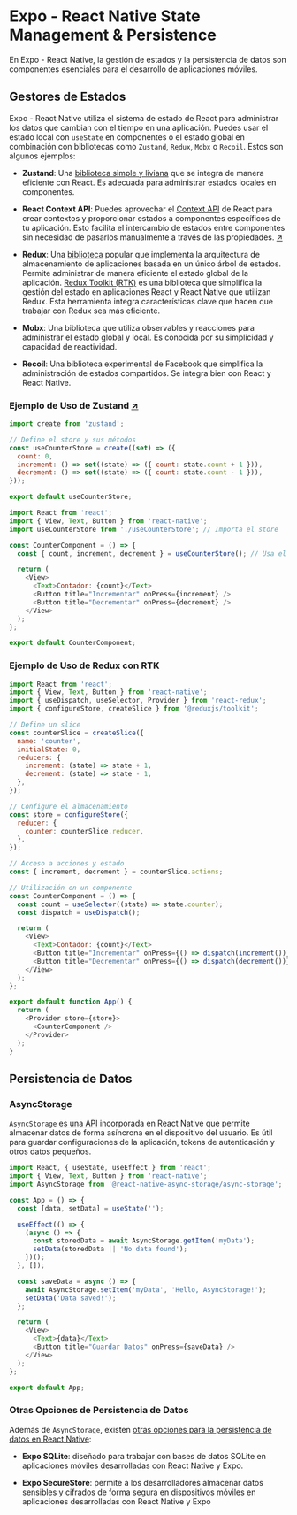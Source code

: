 # Expo - React Native State Management & Persistence

En Expo - React Native, la gestión de estados y la persistencia de datos son componentes esenciales para el desarrollo de aplicaciones móviles.

## Gestores de Estados

Expo - React Native utiliza el sistema de estado de React para administrar los datos que cambian con el tiempo en una aplicación. Puedes usar el estado local con `useState` en componentes o el estado global en combinación con bibliotecas como `Zustand`, `Redux`, `Mobx` o `Recoil`. Estos son algunos ejemplos:

- **Zustand**: Una [biblioteca simple y liviana](https://github.com/pmndrs/zustand) que se integra de manera eficiente con React. Es adecuada para administrar estados locales en componentes.

- **React Context API**: Puedes aprovechar el [Context API](https://react.dev/learn/passing-data-deeply-with-context) de React para crear contextos y proporcionar estados a componentes específicos de tu aplicación. Esto facilita el intercambio de estados entre componentes sin necesidad de pasarlos manualmente a través de las propiedades. [↗](https://github.com/ies-rincon/3_damna_23_24-pgl-ut3-expo-rn-counter-app-with-state-management-context-api)

- **Redux**: Una [biblioteca](https://redux.js.org/) popular que implementa la arquitectura de almacenamiento de aplicaciones basada en un único árbol de estados. Permite administrar de manera eficiente el estado global de la aplicación. [Redux Toolkit (RTK)](https://redux-toolkit.js.org/) es una biblioteca que simplifica la gestión del estado en aplicaciones React y React Native que utilizan Redux. Esta herramienta integra características clave que hacen que trabajar con Redux sea más eficiente.

- **Mobx**: Una biblioteca que utiliza observables y reacciones para administrar el estado global y local. Es conocida por su simplicidad y capacidad de reactividad.

- **Recoil**: Una biblioteca experimental de Facebook que simplifica la administración de estados compartidos. Se integra bien con React y React Native.

### Ejemplo de Uso de Zustand [↗](https://github.com/ies-rincon/3_damna_23_24-pgl-ut3-expo-rn-counter-app-zustand-persist)

```javascript
import create from 'zustand';

// Define el store y sus métodos
const useCounterStore = create((set) => ({
  count: 0,
  increment: () => set((state) => ({ count: state.count + 1 })),
  decrement: () => set((state) => ({ count: state.count - 1 })),
}));

export default useCounterStore;
```

```javascript
import React from 'react';
import { View, Text, Button } from 'react-native';
import useCounterStore from './useCounterStore'; // Importa el store

const CounterComponent = () => {
  const { count, increment, decrement } = useCounterStore(); // Usa el store

  return (
    <View>
      <Text>Contador: {count}</Text>
      <Button title="Incrementar" onPress={increment} />
      <Button title="Decrementar" onPress={decrement} />
    </View>
  );
};

export default CounterComponent;
```

### Ejemplo de Uso de Redux con RTK

```javascript
import React from 'react';
import { View, Text, Button } from 'react-native';
import { useDispatch, useSelector, Provider } from 'react-redux';
import { configureStore, createSlice } from '@reduxjs/toolkit';

// Define un slice
const counterSlice = createSlice({
  name: 'counter',
  initialState: 0,
  reducers: {
    increment: (state) => state + 1,
    decrement: (state) => state - 1,
  },
});

// Configure el almacenamiento
const store = configureStore({
  reducer: {
    counter: counterSlice.reducer,
  },
});

// Acceso a acciones y estado
const { increment, decrement } = counterSlice.actions;

// Utilización en un componente
const CounterComponent = () => {
  const count = useSelector((state) => state.counter);
  const dispatch = useDispatch();

  return (
    <View>
      <Text>Contador: {count}</Text>
      <Button title="Incrementar" onPress={() => dispatch(increment())} />
      <Button title="Decrementar" onPress={() => dispatch(decrement())} />
    </View>
  );
};

export default function App() {
  return (
    <Provider store={store}>
      <CounterComponent />
    </Provider>
  );
}

```

## Persistencia de Datos

### AsyncStorage

`AsyncStorage` [es una API](https://react-native-async-storage.github.io/async-storage/) incorporada en React Native que permite almacenar datos de forma asíncrona en el dispositivo del usuario. Es útil para guardar configuraciones de la aplicación, tokens de autenticación y otros datos pequeños.

```javascript
import React, { useState, useEffect } from 'react';
import { View, Text, Button } from 'react-native';
import AsyncStorage from '@react-native-async-storage/async-storage';

const App = () => {
  const [data, setData] = useState('');

  useEffect(() => {
    (async () => {
      const storedData = await AsyncStorage.getItem('myData');
      setData(storedData || 'No data found');
    })();
  }, []);

  const saveData = async () => {
    await AsyncStorage.setItem('myData', 'Hello, AsyncStorage!');
    setData('Data saved!');
  };

  return (
    <View>
      <Text>{data}</Text>
      <Button title="Guardar Datos" onPress={saveData} />
    </View>
  );
};

export default App;
```

### Otras Opciones de Persistencia de Datos

Además de `AsyncStorage`, existen [otras opciones para la persistencia de datos en React Native](https://docs.expo.dev/develop/user-interface/store-data/):

- **Expo SQLite**: diseñado para trabajar con bases de datos SQLite en aplicaciones móviles desarrolladas con React Native y Expo.

- **Expo SecureStore**: permite a los desarrolladores almacenar datos sensibles y cifrados de forma segura en dispositivos móviles en aplicaciones desarrolladas con React Native y Expo
